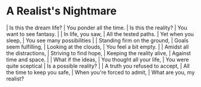 # A Realist's Nightmare

| Is this the dream life?
| You ponder all the time.
| Is this the reality?
| You want to see fantasy.
| 
| In life, you saw,
| All the tested paths.
| Yet when you sleep,
| You see many possibilities
| 
| Standing firm on the ground,
| Goals seem fulfilling,
| Looking at the clouds,
| You feel a bit empty.
| 
| Amidst all the distractions,
| Striving to find hope,
| Keeping the reality alive,
| Against time and space.
| 
| What if the ideas,
| You thought all your life,
| You were quite sceptical
| Is a possible reality?
| 
| A truth you refused to accept,
| All the time to keep you safe,
| When you're forced to admit,
| What are you, my realist?